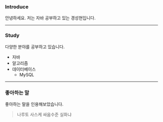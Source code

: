 ### Introduce<br>

안녕하세요. 저는 자바 공부하고 있는
경성현입니다.<br>

---
### Study<br>
다양한 분야를 공부하고 있습니다.<br>
- 자바
- 알고리즘
- 데이터베이스
    + MySQL
---


### 좋아하는 말<br>
좋아하는 말을 인용해보았습니다.<br>
>나루토 사스케 싸움수준 실화냐